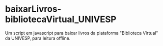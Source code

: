 # baixarLivros-bibliotecaVirtual_UNIVESP
Um script em javascript para baixar livros da plataforma "Biblioteca Virtual" da UNIVESP, para leitura offline.
